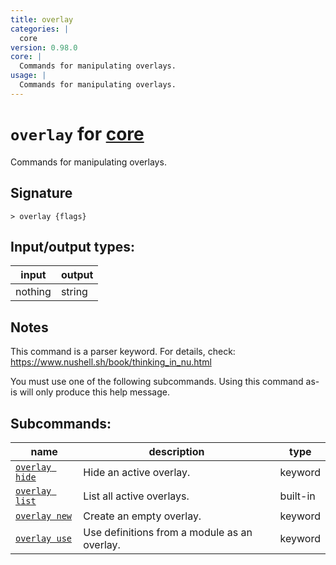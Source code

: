 ```yaml
---
title: overlay
categories: |
  core
version: 0.98.0
core: |
  Commands for manipulating overlays.
usage: |
  Commands for manipulating overlays.
---
```

<!-- This file is automatically generated. Please edit the command in https://github.com/nushell/nushell instead. -->

# `overlay` for [core](/commands/categories/core.md)

<div class='command-title'>Commands for manipulating overlays.</div>

## Signature

```> overlay {flags} ```


## Input/output types:

| input   | output |
| ------- | ------ |
| nothing | string |

## Notes
This command is a parser keyword. For details, check:
  https://www.nushell.sh/book/thinking_in_nu.html

  You must use one of the following subcommands. Using this command as-is will only produce this help message.

## Subcommands:

| name                                             | description                                  | type     |
| ------------------------------------------------ | -------------------------------------------- | -------- |
| [`overlay hide`](/commands/docs/overlay_hide.md) | Hide an active overlay.                      | keyword  |
| [`overlay list`](/commands/docs/overlay_list.md) | List all active overlays.                    | built-in |
| [`overlay new`](/commands/docs/overlay_new.md)   | Create an empty overlay.                     | keyword  |
| [`overlay use`](/commands/docs/overlay_use.md)   | Use definitions from a module as an overlay. | keyword  |
